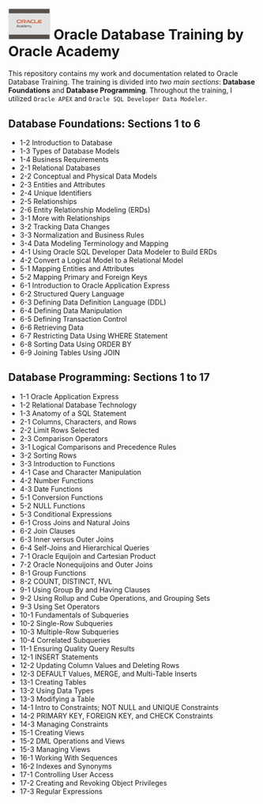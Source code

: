 # <img src="https://github.com/raqssoriano/oracle-db-training/blob/main/oracle/Oracle.png" alt="GCP" width="85" />   Oracle Database Training by Oracle Academy 

This repository contains my work and documentation related to Oracle Database Training. The training is divided into *two main sections*: **Database Foundations** and **Database Programming**. Throughout the training, I utilized `Oracle APEX` and `Oracle SQL Developer Data Modeler`.
    


## Database Foundations: Sections 1 to 6
  - 1-2 Introduction to Database
  - 1-3 Types of Database Models
  - 1-4 Business Requirements
  - 2-1 Relational Databases
  - 2-2 Conceptual and Physical Data Models
  - 2-3 Entities and Attributes
  - 2-4 Unique Identifiers
  - 2-5 Relationships
  - 2-6 Entity Relationship Modeling (ERDs)
  - 3-1 More with Relationships
  - 3-2 Tracking Data Changes
  - 3-3 Normalization and Business Rules
  - 3-4 Data Modeling Terminology and Mapping
  - 4-1 Using Oracle SQL Developer Data Modeler to Build ERDs
  - 4-2 Convert a Logical Model to a Relational Model
  - 5-1 Mapping Entities and Attributes
  - 5-2 Mapping Primary and Foreign Keys
  - 6-1 Introduction to Oracle Application Express
  - 6-2 Structured Query Language
  - 6-3 Defining Data Definition Language (DDL)
  - 6-4 Defining Data Manipulation
  - 6-5 Defining Transaction Control
  - 6-6 Retrieving Data
  - 6-7 Restricting Data Using WHERE Statement
  - 6-8 Sorting Data Using ORDER BY
  - 6-9 Joining Tables Using JOIN
 

## Database Programming: Sections 1 to 17
  - 1-1 Oracle Application Express
  - 1-2 Relational Database Technology
  - 1-3 Anatomy of a SQL Statement
  - 2-1 Columns, Characters, and Rows
  - 2-2 Limit Rows Selected
  - 2-3 Comparison Operators
  - 3-1 Logical Comparisons and Precedence Rules
  - 3-2 Sorting Rows
  - 3-3 Introduction to Functions
  - 4-1 Case and Character Manipulation
  - 4-2 Number Functions
  - 4-3 Date Functions
  - 5-1 Conversion Functions
  - 5-2 NULL Functions
  - 5-3 Conditional Expressions 
  - 6-1 Cross Joins and Natural Joins
  - 6-2 Join Clauses
  - 6-3 Inner versus Outer Joins
  - 6-4 Self-Joins and Hierarchical Queries
  - 7-1 Oracle Equijoin and Cartesian Product
  - 7-2 Oracle Nonequijoins and Outer Joins
  - 8-1 Group Functions
  - 8-2 COUNT, DISTINCT, NVL
  - 9-1 Using Group By and Having Clauses
  - 9-2 Using Rollup and Cube Operations, and Grouping Sets
  - 9-3 Using Set Operators
  - 10-1 Fundamentals of Subqueries
  - 10-2 Single-Row Subqueries
  - 10-3 Multiple-Row Subqueries
  - 10-4 Correlated Subqueries
  - 11-1 Ensuring Quality Query Results
  - 12-1 INSERT Statements
  - 12-2 Updating Column Values and Deleting Rows
  - 12-3 DEFAULT Values, MERGE, and Multi-Table Inserts
  - 13-1 Creating Tables
  - 13-2 Using Data Types
  - 13-3 Modifying a Table
  - 14-1 Intro to Constraints; NOT NULL and UNIQUE Constraints
  - 14-2 PRIMARY KEY, FOREIGN KEY, and CHECK Constraints
  - 14-3 Managing Constraints
  - 15-1 Creating Views
  - 15-2 DML Operations and Views
  - 15-3 Managing Views
  - 16-1 Working With Sequences
  - 16-2 Indexes and Synonyms
  - 17-1 Controlling User Access
  - 17-2 Creating and Revoking Object Privileges
  - 17-3 Regular Expressions



